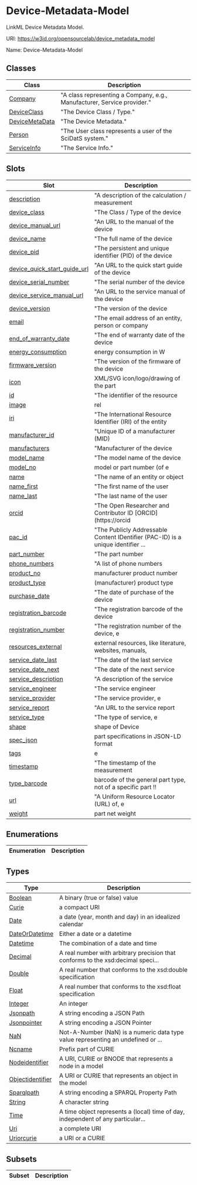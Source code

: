 # Device-Metadata-Model

LinkML Device Metadata Model.

URI: https://w3id.org/opensourcelab/device_metadata_model

Name: Device-Metadata-Model



## Classes

| Class | Description |
| --- | --- |
| [Company](Company.md) | "A class representing a Company, e.g., Manufacturer, Service provider." |
| [DeviceClass](DeviceClass.md) | "The Device Class / Type." |
| [DeviceMetaData](DeviceMetaData.md) | "The Device Metadata." |
| [Person](Person.md) | "The User class represents a user of the SciDatS system." |
| [ServiceInfo](ServiceInfo.md) | "The Service Info." |



## Slots

| Slot | Description |
| --- | --- |
| [description](description.md) | "A description of the calculation / measurement |
| [device_class](device_class.md) | "The Class / Type of the device |
| [device_manual_url](device_manual_url.md) | "An URL to the manual of the device |
| [device_name](device_name.md) | "The full name of the device |
| [device_pid](device_pid.md) | "The persistent and unique identifier (PID) of the device |
| [device_quick_start_guide_url](device_quick_start_guide_url.md) | "An URL to the quick start guide of the device |
| [device_serial_number](device_serial_number.md) | "The serial number of the device |
| [device_service_manual_url](device_service_manual_url.md) | "An URL to the service manual of the device |
| [device_version](device_version.md) | "The version of the device |
| [email](email.md) | "The email address of an entity, person or company |
| [end_of_warranty_date](end_of_warranty_date.md) | "The end of warranty date of the device |
| [energy_consumption](energy_consumption.md) | energy consumption in W |
| [firmware_version](firmware_version.md) | "The version of the firmware of the device |
| [icon](icon.md) | XML/SVG icon/logo/drawing of the part |
| [id](id.md) | "The identifier of the resource |
| [image](image.md) | rel |
| [iri](iri.md) | "The International Resource Identifier (IRI) of the entity |
| [manufacturer_id](manufacturer_id.md) | "Unique ID of a manufacturer (MID) |
| [manufacturers](manufacturers.md) | "Manufacturer of the device |
| [model_name](model_name.md) | "The model name of the device |
| [model_no](model_no.md) | model or part number (of e |
| [name](name.md) | "The name of an entity or object |
| [name_first](name_first.md) | "The first name of the user |
| [name_last](name_last.md) | "The last name of the user |
| [orcid](orcid.md) | "The Open Researcher and Contributor ID [ORCID](https://orcid |
| [pac_id](pac_id.md) | "The Publicly Addressable Content IDentifier (PAC-ID) is a unique identifier ... |
| [part_number](part_number.md) | "The part number |
| [phone_numbers](phone_numbers.md) | "A list of phone numbers |
| [product_no](product_no.md) | manufacturer product number |
| [product_type](product_type.md) | (manufacturer) product type |
| [purchase_date](purchase_date.md) | "The date of purchase of the device |
| [registration_barcode](registration_barcode.md) | "The registration barcode of the device |
| [registration_number](registration_number.md) | "The registration number of the device, e |
| [resources_external](resources_external.md) | external resources, like literature, websites, manuals,  |
| [service_date_last](service_date_last.md) | "The date of the last service |
| [service_date_next](service_date_next.md) | "The date of the next service |
| [service_description](service_description.md) | "A description of the service |
| [service_engineer](service_engineer.md) | "The service engineer |
| [service_provider](service_provider.md) | "The service provider, e |
| [service_report](service_report.md) | "An URL to the service report |
| [service_type](service_type.md) | "The type of service, e |
| [shape](shape.md) | shape of Device |
| [spec_json](spec_json.md) | part specifications in JSON-LD format |
| [tags](tags.md) | e |
| [timestamp](timestamp.md) | "The timestamp of the measurement |
| [type_barcode](type_barcode.md) | barcode of the general part type, not of a specific part !! |
| [url](url.md) | "A Uniform Resource Locator (URL) of, e |
| [weight](weight.md) | part net weight  |


## Enumerations

| Enumeration | Description |
| --- | --- |


## Types

| Type | Description |
| --- | --- |
| [Boolean](Boolean.md) | A binary (true or false) value |
| [Curie](Curie.md) | a compact URI |
| [Date](Date.md) | a date (year, month and day) in an idealized calendar |
| [DateOrDatetime](DateOrDatetime.md) | Either a date or a datetime |
| [Datetime](Datetime.md) | The combination of a date and time |
| [Decimal](Decimal.md) | A real number with arbitrary precision that conforms to the xsd:decimal speci... |
| [Double](Double.md) | A real number that conforms to the xsd:double specification |
| [Float](Float.md) | A real number that conforms to the xsd:float specification |
| [Integer](Integer.md) | An integer |
| [Jsonpath](Jsonpath.md) | A string encoding a JSON Path |
| [Jsonpointer](Jsonpointer.md) | A string encoding a JSON Pointer |
| [NaN](NaN.md) | Not-A-Number (NaN) is a numeric data type value representing an undefined or ... |
| [Ncname](Ncname.md) | Prefix part of CURIE |
| [Nodeidentifier](Nodeidentifier.md) | A URI, CURIE or BNODE that represents a node in a model |
| [Objectidentifier](Objectidentifier.md) | A URI or CURIE that represents an object in the model |
| [Sparqlpath](Sparqlpath.md) | A string encoding a SPARQL Property Path |
| [String](String.md) | A character string |
| [Time](Time.md) | A time object represents a (local) time of day, independent of any particular... |
| [Uri](Uri.md) | a complete URI |
| [Uriorcurie](Uriorcurie.md) | a URI or a CURIE |


## Subsets

| Subset | Description |
| --- | --- |
